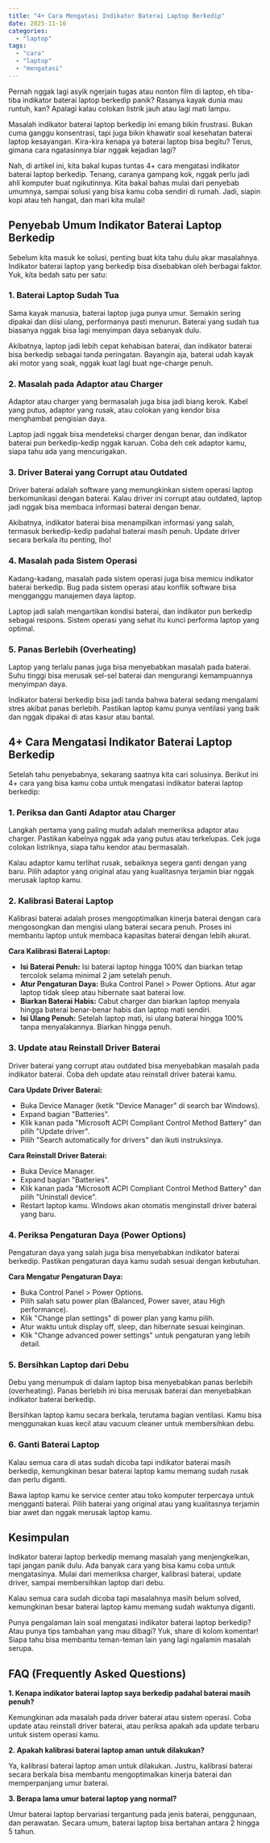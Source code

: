 ```yaml
---
title: "4+ Cara Mengatasi Indikator Baterai Laptop Berkedip"
date: 2025-11-16
categories: 
  - "laptop"
tags: 
  - "cara"
  - "laptop"
  - "mengatasi"
---
```


Pernah nggak lagi asyik ngerjain tugas atau nonton film di laptop, eh tiba-tiba indikator baterai laptop berkedip panik? Rasanya kayak dunia mau runtuh, kan? Apalagi kalau colokan listrik jauh atau lagi mati lampu.

Masalah indikator baterai laptop berkedip ini emang bikin frustrasi. Bukan cuma ganggu konsentrasi, tapi juga bikin khawatir soal kesehatan baterai laptop kesayangan. Kira-kira kenapa ya baterai laptop bisa begitu? Terus, gimana cara ngatasinnya biar nggak kejadian lagi?

Nah, di artikel ini, kita bakal kupas tuntas 4+ cara mengatasi indikator baterai laptop berkedip. Tenang, caranya gampang kok, nggak perlu jadi ahli komputer buat ngikutinnya. Kita bakal bahas mulai dari penyebab umumnya, sampai solusi yang bisa kamu coba sendiri di rumah. Jadi, siapin kopi atau teh hangat, dan mari kita mulai!

## Penyebab Umum Indikator Baterai Laptop Berkedip

Sebelum kita masuk ke solusi, penting buat kita tahu dulu akar masalahnya. Indikator baterai laptop yang berkedip bisa disebabkan oleh berbagai faktor. Yuk, kita bedah satu per satu:

### 1\. Baterai Laptop Sudah Tua

Sama kayak manusia, baterai laptop juga punya umur. Semakin sering dipakai dan diisi ulang, performanya pasti menurun. Baterai yang sudah tua biasanya nggak bisa lagi menyimpan daya sebanyak dulu.

Akibatnya, laptop jadi lebih cepat kehabisan baterai, dan indikator baterai bisa berkedip sebagai tanda peringatan. Bayangin aja, baterai udah kayak aki motor yang soak, nggak kuat lagi buat nge-charge penuh.

### 2\. Masalah pada Adaptor atau Charger

Adaptor atau charger yang bermasalah juga bisa jadi biang kerok. Kabel yang putus, adaptor yang rusak, atau colokan yang kendor bisa menghambat pengisian daya.

Laptop jadi nggak bisa mendeteksi charger dengan benar, dan indikator baterai pun berkedip-kedip nggak karuan. Coba deh cek adaptor kamu, siapa tahu ada yang mencurigakan.

### 3\. Driver Baterai yang Corrupt atau Outdated

Driver baterai adalah software yang memungkinkan sistem operasi laptop berkomunikasi dengan baterai. Kalau driver ini corrupt atau outdated, laptop jadi nggak bisa membaca informasi baterai dengan benar.

Akibatnya, indikator baterai bisa menampilkan informasi yang salah, termasuk berkedip-kedip padahal baterai masih penuh. Update driver secara berkala itu penting, lho!

### 4\. Masalah pada Sistem Operasi

Kadang-kadang, masalah pada sistem operasi juga bisa memicu indikator baterai berkedip. Bug pada sistem operasi atau konflik software bisa mengganggu manajemen daya laptop.

Laptop jadi salah mengartikan kondisi baterai, dan indikator pun berkedip sebagai respons. Sistem operasi yang sehat itu kunci performa laptop yang optimal.

### 5\. Panas Berlebih (Overheating)

Laptop yang terlalu panas juga bisa menyebabkan masalah pada baterai. Suhu tinggi bisa merusak sel-sel baterai dan mengurangi kemampuannya menyimpan daya.

Indikator baterai berkedip bisa jadi tanda bahwa baterai sedang mengalami stres akibat panas berlebih. Pastikan laptop kamu punya ventilasi yang baik dan nggak dipakai di atas kasur atau bantal.

## 4+ Cara Mengatasi Indikator Baterai Laptop Berkedip

Setelah tahu penyebabnya, sekarang saatnya kita cari solusinya. Berikut ini 4+ cara yang bisa kamu coba untuk mengatasi indikator baterai laptop berkedip:

### 1\. Periksa dan Ganti Adaptor atau Charger

Langkah pertama yang paling mudah adalah memeriksa adaptor atau charger. Pastikan kabelnya nggak ada yang putus atau terkelupas. Cek juga colokan listriknya, siapa tahu kendor atau bermasalah.

Kalau adaptor kamu terlihat rusak, sebaiknya segera ganti dengan yang baru. Pilih adaptor yang original atau yang kualitasnya terjamin biar nggak merusak laptop kamu.

### 2\. Kalibrasi Baterai Laptop

Kalibrasi baterai adalah proses mengoptimalkan kinerja baterai dengan cara mengosongkan dan mengisi ulang baterai secara penuh. Proses ini membantu laptop untuk membaca kapasitas baterai dengan lebih akurat.

**Cara Kalibrasi Baterai Laptop:**

- **Isi Baterai Penuh:** Isi baterai laptop hingga 100% dan biarkan tetap tercolok selama minimal 2 jam setelah penuh.
- **Atur Pengaturan Daya:** Buka Control Panel > Power Options. Atur agar laptop tidak sleep atau hibernate saat baterai low.
- **Biarkan Baterai Habis:** Cabut charger dan biarkan laptop menyala hingga baterai benar-benar habis dan laptop mati sendiri.
- **Isi Ulang Penuh:** Setelah laptop mati, isi ulang baterai hingga 100% tanpa menyalakannya. Biarkan hingga penuh.

### 3\. Update atau Reinstall Driver Baterai

Driver baterai yang corrupt atau outdated bisa menyebabkan masalah pada indikator baterai. Coba deh update atau reinstall driver baterai kamu.

**Cara Update Driver Baterai:**

- Buka Device Manager (ketik "Device Manager" di search bar Windows).
- Expand bagian "Batteries".
- Klik kanan pada "Microsoft ACPI Compliant Control Method Battery" dan pilih "Update driver".
- Pilih "Search automatically for drivers" dan ikuti instruksinya.

**Cara Reinstall Driver Baterai:**

- Buka Device Manager.
- Expand bagian "Batteries".
- Klik kanan pada "Microsoft ACPI Compliant Control Method Battery" dan pilih "Uninstall device".
- Restart laptop kamu. Windows akan otomatis menginstall driver baterai yang baru.

### 4\. Periksa Pengaturan Daya (Power Options)

Pengaturan daya yang salah juga bisa menyebabkan indikator baterai berkedip. Pastikan pengaturan daya kamu sudah sesuai dengan kebutuhan.

**Cara Mengatur Pengaturan Daya:**

- Buka Control Panel > Power Options.
- Pilih salah satu power plan (Balanced, Power saver, atau High performance).
- Klik "Change plan settings" di power plan yang kamu pilih.
- Atur waktu untuk display off, sleep, dan hibernate sesuai keinginan.
- Klik "Change advanced power settings" untuk pengaturan yang lebih detail.

### 5\. Bersihkan Laptop dari Debu

Debu yang menumpuk di dalam laptop bisa menyebabkan panas berlebih (overheating). Panas berlebih ini bisa merusak baterai dan menyebabkan indikator baterai berkedip.

Bersihkan laptop kamu secara berkala, terutama bagian ventilasi. Kamu bisa menggunakan kuas kecil atau vacuum cleaner untuk membersihkan debu.

### 6\. Ganti Baterai Laptop

Kalau semua cara di atas sudah dicoba tapi indikator baterai masih berkedip, kemungkinan besar baterai laptop kamu memang sudah rusak dan perlu diganti.

Bawa laptop kamu ke service center atau toko komputer terpercaya untuk mengganti baterai. Pilih baterai yang original atau yang kualitasnya terjamin biar awet dan nggak merusak laptop kamu.

## Kesimpulan

Indikator baterai laptop berkedip memang masalah yang menjengkelkan, tapi jangan panik dulu. Ada banyak cara yang bisa kamu coba untuk mengatasinya. Mulai dari memeriksa charger, kalibrasi baterai, update driver, sampai membersihkan laptop dari debu.

Kalau semua cara sudah dicoba tapi masalahnya masih belum solved, kemungkinan besar baterai laptop kamu memang sudah waktunya diganti.

Punya pengalaman lain soal mengatasi indikator baterai laptop berkedip? Atau punya tips tambahan yang mau dibagi? Yuk, share di kolom komentar! Siapa tahu bisa membantu teman-teman lain yang lagi ngalamin masalah serupa.

## FAQ (Frequently Asked Questions)

**1\. Kenapa indikator baterai laptop saya berkedip padahal baterai masih penuh?**

Kemungkinan ada masalah pada driver baterai atau sistem operasi. Coba update atau reinstall driver baterai, atau periksa apakah ada update terbaru untuk sistem operasi kamu.

**2\. Apakah kalibrasi baterai laptop aman untuk dilakukan?**

Ya, kalibrasi baterai laptop aman untuk dilakukan. Justru, kalibrasi baterai secara berkala bisa membantu mengoptimalkan kinerja baterai dan memperpanjang umur baterai.

**3\. Berapa lama umur baterai laptop yang normal?**

Umur baterai laptop bervariasi tergantung pada jenis baterai, penggunaan, dan perawatan. Secara umum, baterai laptop bisa bertahan antara 2 hingga 5 tahun.

